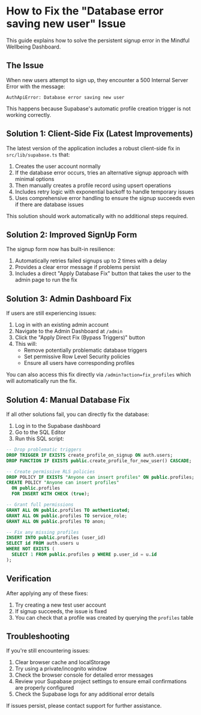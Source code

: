 # How to Fix the "Database error saving new user" Issue

This guide explains how to solve the persistent signup error in the Mindful Wellbeing Dashboard.

## The Issue

When new users attempt to sign up, they encounter a 500 Internal Server Error with the message:
```
AuthApiError: Database error saving new user
```

This happens because Supabase's automatic profile creation trigger is not working correctly.

## Solution 1: Client-Side Fix (Latest Improvements)

The latest version of the application includes a robust client-side fix in `src/lib/supabase.ts` that:

1. Creates the user account normally 
2. If the database error occurs, tries an alternative signup approach with minimal options
3. Then manually creates a profile record using upsert operations
4. Includes retry logic with exponential backoff to handle temporary issues
5. Uses comprehensive error handling to ensure the signup succeeds even if there are database issues

This solution should work automatically with no additional steps required.

## Solution 2: Improved SignUp Form

The signup form now has built-in resilience:

1. Automatically retries failed signups up to 2 times with a delay
2. Provides a clear error message if problems persist
3. Includes a direct "Apply Database Fix" button that takes the user to the admin page to run the fix

## Solution 3: Admin Dashboard Fix

If users are still experiencing issues:

1. Log in with an existing admin account
2. Navigate to the Admin Dashboard at `/admin`
3. Click the "Apply Direct Fix (Bypass Triggers)" button
4. This will:
   - Remove potentially problematic database triggers
   - Set permissive Row Level Security policies
   - Ensure all users have corresponding profiles

You can also access this fix directly via `/admin?action=fix_profiles` which will automatically run the fix.

## Solution 4: Manual Database Fix

If all other solutions fail, you can directly fix the database:

1. Log in to the Supabase dashboard
2. Go to the SQL Editor
3. Run this SQL script:

```sql
-- Drop problematic triggers
DROP TRIGGER IF EXISTS create_profile_on_signup ON auth.users;
DROP FUNCTION IF EXISTS public.create_profile_for_new_user() CASCADE;

-- Create permissive RLS policies
DROP POLICY IF EXISTS "Anyone can insert profiles" ON public.profiles;
CREATE POLICY "Anyone can insert profiles" 
  ON public.profiles 
  FOR INSERT WITH CHECK (true);

-- Grant full permissions
GRANT ALL ON public.profiles TO authenticated;
GRANT ALL ON public.profiles TO service_role;
GRANT ALL ON public.profiles TO anon;

-- Fix any missing profiles
INSERT INTO public.profiles (user_id)
SELECT id FROM auth.users u
WHERE NOT EXISTS (
  SELECT 1 FROM public.profiles p WHERE p.user_id = u.id
);
```

## Verification

After applying any of these fixes:
1. Try creating a new test user account
2. If signup succeeds, the issue is fixed
3. You can check that a profile was created by querying the `profiles` table

## Troubleshooting

If you're still encountering issues:

1. Clear browser cache and localStorage
2. Try using a private/incognito window
3. Check the browser console for detailed error messages
4. Review your Supabase project settings to ensure email confirmations are properly configured
5. Check the Supabase logs for any additional error details

If issues persist, please contact support for further assistance. 